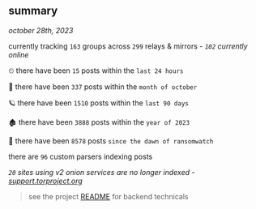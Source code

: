 
## summary
_october 28th, 2023_

currently tracking `163` groups across `299` relays & mirrors - _`102` currently online_

⏲ there have been `15` posts within the `last 24 hours`

🦈 there have been `337` posts within the `month of october`

🪐 there have been `1510` posts within the `last 90 days`

🏚 there have been `3888` posts within the `year of 2023`

🦕 there have been `8578` posts `since the dawn of ransomwatch`

there are `96` custom parsers indexing posts

_`20` sites using v2 onion services are no longer indexed - [support.torproject.org](https://support.torproject.org/onionservices/v2-deprecation/)_

> see the project [README](https://github.com/joshhighet/ransomwatch#ransomwatch--) for backend technicals
